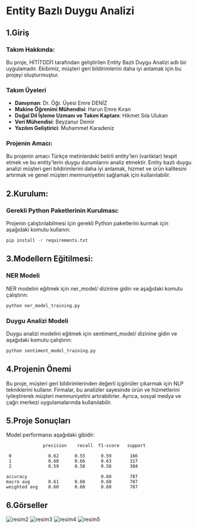 # Entity Bazlı Duygu Analizi
## 1.Giriş
### Takım Hakkında:

Bu proje, HİTİTDDİ1 tarafından geliştirilen Entity Bazlı Duygu Analizi adlı bir uygulamadır. Ekibimiz, müşteri geri bildirimlerini daha iyi anlamak için bu projeyi oluşturmuştur.

### Takım Üyeleri
- **Danışman**: Dr. Öğr. Üyesi Emre DENİZ
- **Makine Öğrenimi Mühendisi**: Harun Emre Kıran
- **Doğal Dil İşleme Uzmanı ve Takım Kaptanı**: Hikmet Sıla Ulukan
- **Veri Mühendisi**: Beyzanur Demir
- **Yazılım Geliştirici**: Muhammet Karadeniz
  
### Projenin Amacı:

Bu projenin amacı Türkçe metinlerdeki belirli entity'leri (varlıklar) tespit etmek ve bu entity'lerin duygu durumlarını analiz etmektir. Entity bazlı duygu analizi müşteri geri bildirimlerini daha iyi anlamak, hizmet ve ürün kalitesini artırmak ve genel müşteri memnuniyetini sağlamak için kullanılabilir.

## 2.Kurulum:
### Gerekli Python Paketlerinin Kurulması:
Projenin çalıştırılabilmesi için gerekli Python paketlerini kurmak için aşağıdaki komutu kullanın:
```bash
pip install -r requirements.txt
````
## 3.Modellern Eğitilmesi:
### NER Modeli
NER modelini eğitmek için ner_model/ dizinine gidin ve aşağıdaki komutu çalıştırın:
```bash
python ner_model_training.py
```
### Duygu Analizi Modeli
Duygu analizi modelini eğitmek için sentiment_model/ dizinine gidin ve aşağıdaki komutu çalıştırın:
```bash
python sentiment_model_training.py
```

## 4.Projenin Önemi

Bu proje, müşteri geri bildirimlerinden değerli içgörüler çıkarmak için NLP tekniklerini kullanır. Firmalar, bu analizler sayesinde ürün ve hizmetlerini iyileştirerek müşteri memnuniyetini artırabilirler. Ayrıca, sosyal medya ve çağrı merkezi uygulamalarında kullanılabilir.

## 5.Proje Sonuçları

Model performansı aşağıdaki gibidir:

                  precision    recall  f1-score   support

     0              0.62      0.55      0.59       166
     1              0.60      0.66      0.63       317
     2              0.59      0.58      0.58       304

    accuracy                            0.60       787
    macro avg       0.61      0.60      0.60       787
    weighted avg    0.60      0.60      0.60       787 
## 6.Görseller
![resim2](https://github.com/user-attachments/assets/9fec1da7-1c79-4522-b26d-02140ad71054)
![resim3](https://github.com/user-attachments/assets/d63b41cd-32a8-4451-94a0-9c1addc8e63c)
![resim4](https://github.com/user-attachments/assets/44913dcc-65ae-4ca5-bccd-09cf05e7b00d)
![resim5](https://github.com/user-attachments/assets/2a530c26-305e-4ff9-9fd4-792aef03b631)
